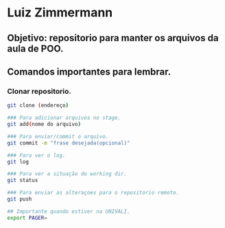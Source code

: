 # Luiz Zimmermann

## Objetivo: repositorio para manter os arquivos da aula de POO.

## Comandos importantes para lembrar.

### Clonar repositorio.
```bash
git clone (endereço)
```

```bash
### Para adicionar arquivos no stage.
git add(nome do arquivo)
```

```bash
### Para enviar/commit o arquivo.
git commit -m "frase desejada(opcional)"
```

```bash
### Para ver o log.
git log
```

```bash
### Para ver a situação do working dir.
git status
```

```bash
### Para enviar as alteraçoes para o repositorio remoto.
git push
```

```bash
## Importante quando estiver na UNIVALI.
export PAGER=
```










